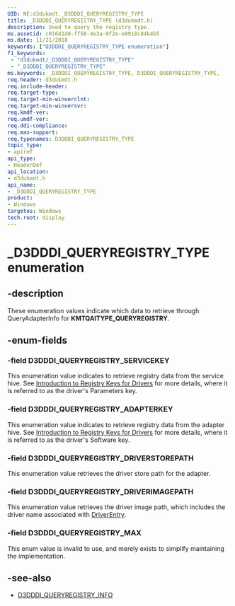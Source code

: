 ```yaml
---
UID: NE:d3dukmdt._D3DDDI_QUERYREGISTRY_TYPE
title: _D3DDDI_QUERYREGISTRY_TYPE (d3dukmdt.h)
description: Used to query the registry type.
ms.assetid: c01641d0-ff58-4e3a-9f2e-e8918c84b4b5
ms.date: 11/21/2018
keywords: ["D3DDDI_QUERYREGISTRY_TYPE enumeration"]
f1_keywords:
 - "d3dukmdt/_D3DDDI_QUERYREGISTRY_TYPE"
 - "_D3DDDI_QUERYREGISTRY_TYPE"
ms.keywords: _D3DDDI_QUERYREGISTRY_TYPE, D3DDDI_QUERYREGISTRY_TYPE,
req.header: d3dukmdt.h
req.include-header:
req.target-type:
req.target-min-winverclnt:
req.target-min-winversvr:
req.kmdf-ver:
req.umdf-ver:
req.ddi-compliance:
req.max-support:
req.typenames: D3DDDI_QUERYREGISTRY_TYPE
topic_type:
- apiref
api_type:
- HeaderDef
api_location:
- d3dukmdt.h
api_name:
- _D3DDDI_QUERYREGISTRY_TYPE
product: 
- Windows
targetos: Windows
tech.root: display
---
```


# _D3DDDI_QUERYREGISTRY_TYPE enumeration

## -description
These enumeration values indicate which data to retrieve through QueryAdapterInfo for **KMTQAITYPE_QUERYREGISTRY**.

## -enum-fields

### -field D3DDDI_QUERYREGISTRY_SERVICEKEY
This enumeration value indicates to retrieve registry data from the service hive.
See [Introduction to Registry Keys for Drivers](https://docs.microsoft.com/windows-hardware/drivers/wdf/introduction-to-registry-keys-for-drivers) for more details, where it is referred to as the driver's Parameters key.

### -field D3DDDI_QUERYREGISTRY_ADAPTERKEY
This enumeration value indicates to retrieve registry data from the adapter hive.
See [Introduction to Registry Keys for Drivers](https://docs.microsoft.com/windows-hardware/drivers/wdf/introduction-to-registry-keys-for-drivers) for more details, where it is referred to as the driver's Software key.

### -field D3DDDI_QUERYREGISTRY_DRIVERSTOREPATH
This enumeration value retrieves the driver store path for the adapter.

### -field D3DDDI_QUERYREGISTRY_DRIVERIMAGEPATH
This enumeration value retrieves the driver image path, which includes the driver name associated with [DriverEntry](https://docs.microsoft.com/windows-hardware/drivers/display/driverentry-of-display-miniport-driver).

### -field D3DDDI_QUERYREGISTRY_MAX
This enum value is invalid to use, and merely exists to simplify maintaining the implementation.

## -see-also
- [D3DDDI_QUERYREGISTRY_INFO](ns-d3dukmdt-_d3dddi_queryregistry_info.md)
